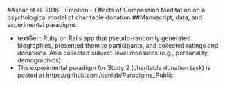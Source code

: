 #Ashar et al. 2016 - Emotion - Effects of Compassion Meditation on a psychological model of charitable donation 
##Manuscript, data, and experimental paradigms

  - textGen:  Ruby on Rails app that pseudo-randomly generated biographies, presented them to participants, and collected ratings and donations.  Also collected subject-level measures (e.g., personality, demographics)
  - The experimental paradigm for Study 2 (charitable donation task) is posted at https://github.com/canlab/Paradigms_Public
